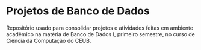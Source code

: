 # Projetos de Banco de Dados
Repositório usado para consolidar projetos e atividades feitas em ambiente acadêmico na matéria de Banco de Dados I, primeiro semestre, no curso de Ciência da Computação do CEUB.

